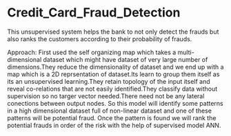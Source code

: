 # Credit_Card_Fraud_Detection
This unsupervised system helps the bank to not only detect the frauds but also ranks the customers according to their probability of frauds.

Approach:
First used the self organizing map which takes a multi-dimensional dataset which might have dataset of very large number of dimensions.They reduce the dimensionality of dataset and we end up with a map which is a 2D reprsentation of dataset.Its learn to group them itself as its an unsupervised learning.They retain topology of the input itself and reveal co-relations that are not easily identified.They classify data without supervision so no targer vector needed.There need not be any lateral conections between output nodes.
So this model will identify some patterns in a high dimensional dataset full of non-linear dataset and one of these patterns will be potential fraud.
Once the pattern is found we will rank the potential frauds in order of the risk with the help of supervised model ANN.
